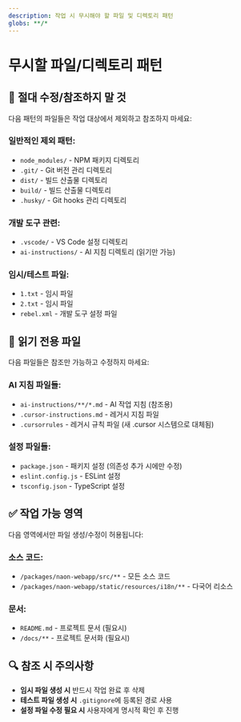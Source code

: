 ```yaml
---
description: 작업 시 무시해야 할 파일 및 디렉토리 패턴
globs: **/*
---
```


# 무시할 파일/디렉토리 패턴

## 🚫 절대 수정/참조하지 말 것
다음 패턴의 파일들은 작업 대상에서 제외하고 참조하지 마세요:

### 일반적인 제외 패턴:
- `node_modules/` - NPM 패키지 디렉토리
- `.git/` - Git 버전 관리 디렉토리
- `dist/` - 빌드 산출물 디렉토리
- `build/` - 빌드 산출물 디렉토리
- `.husky/` - Git hooks 관리 디렉토리

### 개발 도구 관련:
- `.vscode/` - VS Code 설정 디렉토리
- `ai-instructions/` - AI 지침 디렉토리 (읽기만 가능)

### 임시/테스트 파일:
- `1.txt` - 임시 파일
- `2.txt` - 임시 파일  
- `rebel.xml` - 개발 도구 설정 파일

## 📖 읽기 전용 파일
다음 파일들은 참조만 가능하고 수정하지 마세요:

### AI 지침 파일들:
- `ai-instructions/**/*.md` - AI 작업 지침 (참조용)
- `.cursor-instructions.md` - 레거시 지침 파일
- `.cursorrules` - 레거시 규칙 파일 (새 .cursor 시스템으로 대체됨)

### 설정 파일들:
- `package.json` - 패키지 설정 (의존성 추가 시에만 수정)
- `eslint.config.js` - ESLint 설정
- `tsconfig.json` - TypeScript 설정

## ✅ 작업 가능 영역
다음 영역에서만 파일 생성/수정이 허용됩니다:

### 소스 코드:
- `/packages/naon-webapp/src/**` - 모든 소스 코드
- `/packages/naon-webapp/static/resources/i18n/**` - 다국어 리소스

### 문서:
- `README.md` - 프로젝트 문서 (필요시)
- `/docs/**` - 프로젝트 문서화 (필요시)

## 🔍 참조 시 주의사항
- **임시 파일 생성 시** 반드시 작업 완료 후 삭제
- **테스트 파일 생성 시** `.gitignore`에 등록된 경로 사용
- **설정 파일 수정 필요 시** 사용자에게 명시적 확인 후 진행
